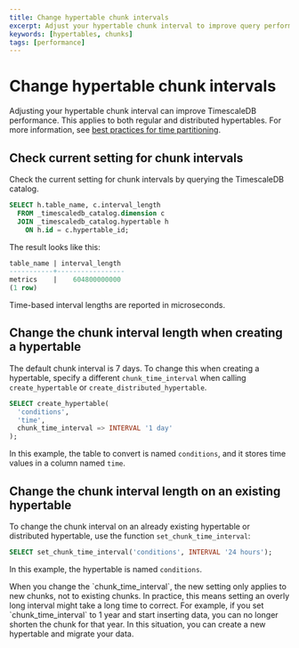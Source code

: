 ```yaml
---
title: Change hypertable chunk intervals
excerpt: Adjust your hypertable chunk interval to improve query performance
keywords: [hypertables, chunks]
tags: [performance]
---
```


# Change hypertable chunk intervals

Adjusting your hypertable chunk interval can improve TimescaleDB performance.
This applies to both regular and distributed hypertables. For more information,
see [best practices for time partitioning][best-practices].

## Check current setting for chunk intervals

Check the current setting for chunk intervals by querying the TimescaleDB
catalog.

```sql
SELECT h.table_name, c.interval_length
  FROM _timescaledb_catalog.dimension c
  JOIN _timescaledb_catalog.hypertable h
    ON h.id = c.hypertable_id;
```

The result looks like this:

```sql
table_name | interval_length
-----------+-----------------
metrics    |    604800000000
(1 row)
```

<highlight type="note">
Time-based interval lengths are reported in microseconds.
</highlight>

## Change the chunk interval length when creating a hypertable

The default chunk interval is 7 days. To change this when creating a hypertable,
specify a different `chunk_time_interval` when calling `create_hypertable` or
`create_distributed_hypertable`.

```sql
SELECT create_hypertable(
  'conditions',
  'time',
  chunk_time_interval => INTERVAL '1 day'
);
```

In this example, the table to convert is named `conditions`, and it stores time
values in a column named `time`.

## Change the chunk interval length on an existing hypertable

To change the chunk interval on an already existing hypertable or distributed
hypertable, use the function `set_chunk_time_interval`:

```sql
SELECT set_chunk_time_interval('conditions', INTERVAL '24 hours');
```

In this example, the hypertable is named `conditions`.

<highlight type="important">
When you change the `chunk_time_interval`, the new setting only applies to new
chunks, not to existing chunks. In practice, this means setting an overly long
interval might take a long time to correct. For example, if you set
`chunk_time_interval` to 1 year and start inserting data, you can no longer
shorten the chunk for that year. In this situation, you can create a new
hypertable and migrate your data.
</highlight>

[best-practices]: /timescaledb/:currentVersion:/how-to-guides/hypertables/about-hypertables#best-practices-for-time-partitioning
